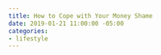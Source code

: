 ```yaml
---
title: How to Cope with Your Money Shame
date: 2019-01-21 11:00:00 -05:00
categories:
- lifestyle
---
```


